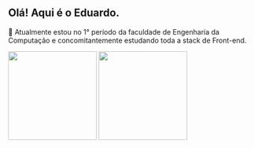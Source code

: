 



## Olá! Aqui é o Eduardo.


<p> 🌱 Atualmente estou no 1° período da faculdade de Engenharia da Computação e concomitantemente
        estudando toda a stack de Front-end. </p>


<div>
  <img height="180em" src="https://github-readme-stats.vercel.app/api?username=edusantsouza&show_icons=true&theme=dracula&include_all_commits=true&count_private=true"/>
  <img height="180em" src="https://github-readme-stats.vercel.app/api/top-langs/?username=edusantsouza&layout=compact&langs_count=16&theme=dracula"/>
</div>


<div style="display: inline_block"><br>
  
</div>

